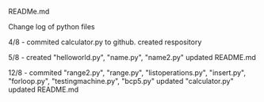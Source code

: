 READMe.md

Change log of python files

4/8 - 	commited calculator.py to github. created respository

5/8 - 	created "helloworld.py", "name.py", "name2.py"
		updated README.md

12/8 - 	commited "range2.py", "range.py", "listoperations.py", "insert.py", "forloop.py", "testingmachine.py", "bcp5.py"
		updated "calculator.py"
		updated README.md